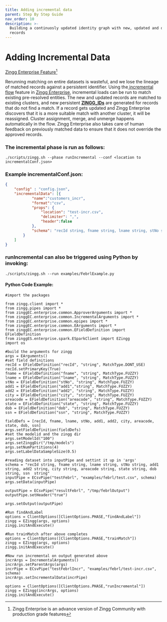 ```yaml
---
title: Adding incremental data
parent: Step By Step Guide
nav_order: 10
description: >-
  Building a continuosly updated identity graph with new, updated and deleted
  records
---
```


# Adding Incremental Data

[Zingg Enterprise Feature](#user-content-fn-1)[^1]

Rerunning matching on entire datasets is wasteful, and we lose the lineage of matched records against a persistent identifier. Using the[ incremental flow](https://www.learningfromdata.zingg.ai/p/zingg-incremental-flow) feature in [Zingg Enterprise](https://www.zingg.ai/company/zingg-enterprise), incremental loads can be run to match existing pre-resolved entities. The new and updated records are matched to existing clusters, and new persistent [**ZINGG\_IDs**](https://www.learningfromdata.zingg.ai/p/hello-zingg-id) are generated for records that do not find a match. If a record gets updated and Zingg Enterprise discovers that it is a more suitable match with another cluster, it will be reassigned. Cluster assignment, merge, and unmerge happens automatically in the flow. Zingg Enterprise also takes care of human feedback on previously matched data to ensure that it does not override the approved records.

### The incremental phase is run as follows:

`./scripts/zingg.sh --phase runIncremental --conf <location to incrementalConf.json>`

### Example incrementalConf.json:

```json
{      
    "config" : "config.json",  
    "incrementalData": [{  
            "name":"customers_incr",   
            "format":"csv",   
            "props": {  
                "location": "test-incr.csv",  
                "delimiter": ",",  
                "header":false  
            },  
            "schema": "recId string, fname string, lname string, stNo string, add1 string, add2 string, city string, state string, areacode string, dob string, ssn  string"   
        }  
    ]   
}  
```

### runIncremental can also be triggered using Python by invoking:

`./scripts/zingg.sh --run examples/FebrlExample.py`

#### Python Code Example:

```{python}
#import the packages  
  
from zingg.client import *  
from zingg.pipes import *  
from zinggEC.enterprise.common.ApproverArguments import *  
from zinggEC.enterprise.common.IncrementalArguments import *  
from zinggEC.enterprise.common.epipes import *  
from zinggEC.enterprise.common.EArguments import *  
from zinggEC.enterprise.common.EFieldDefinition import EFieldDefinition  
from zinggES.enterprise.spark.ESparkClient import EZingg  
import os  
  
#build the arguments for zingg  
args = EArguments()  
#set field definitions  
recId = EFieldDefinition("recId", "string", MatchType.DONT_USE)  
recId.setPrimaryKey(True)  
fname = EFieldDefinition("fname", "string", MatchType.FUZZY)  
lname = EFieldDefinition("lname", "string", MatchType.FUZZY)  
stNo = EFieldDefinition("stNo", "string", MatchType.FUZZY)  
add1 = EFieldDefinition("add1","string", MatchType.FUZZY)  
add2 = EFieldDefinition("add2", "string", MatchType.FUZZY)  
city = EFieldDefinition("city", "string", MatchType.FUZZY)  
areacode = EFieldDefinition("areacode", "string", MatchType.FUZZY)  
state = EFieldDefinition("state", "string", MatchType.FUZZY)  
dob = EFieldDefinition("dob", "string", MatchType.FUZZY)  
ssn = EFieldDefinition("ssn", "string", MatchType.FUZZY)  
  
fieldDefs = [recId, fname, lname, stNo, add1, add2, city, areacode, state, dob, ssn]  
args.setFieldDefinition(fieldDefs)  
#set the modelid and the zingg dir  
args.setModelId("100")  
args.setZinggDir("/tmp/models")  
args.setNumPartitions(4)  
args.setLabelDataSampleSize(0.5)  
  
#reading dataset into inputPipe and settint it up in 'args'  
schema = "recId string, fname string, lname string, stNo string, add1 string, add2 string, city string, areacode string, state string, dob string, ssn  string"  
inputPipe = ECsvPipe("testFebrl", "examples/febrl/test.csv", schema)  
args.setData(inputPipe)  
  
outputPipe = ECsvPipe("resultFebrl", "/tmp/febrlOutput")  
outputPipe.setHeader("true")  
  
args.setOutput(outputPipe)  
  
#Run findAndLabel  
options = ClientOptions([ClientOptions.PHASE,"findAndLabel"])  
zingg = EZingg(args, options)  
zingg.initAndExecute()  
  
#Run trainMatch after above completes  
options = ClientOptions([ClientOptions.PHASE,"trainMatch"])  
zingg = EZingg(args, options)  
zingg.initAndExecute()  
  
#Now run incremental on output generated above  
incrArgs = IncrementalArguments()  
incrArgs.setParentArgs(args)  
incrPipe = ECsvPipe("testFebrlIncr", "examples/febrl/test-incr.csv", schema)  
incrArgs.setIncrementalData(incrPipe)  
  
options = ClientOptions([ClientOptions.PHASE,"runIncremental"])  
zingg = EZingg(incrArgs, options)  
zingg.initAndExecute()  
```

[^1]: Zingg Enterprise is an advance version of Zingg Community with production grade features

